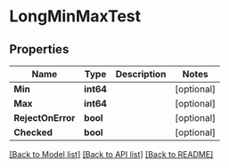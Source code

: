 # LongMinMaxTest

## Properties

Name | Type | Description | Notes
------------ | ------------- | ------------- | -------------
**Min** | **int64** |  | [optional] 
**Max** | **int64** |  | [optional] 
**RejectOnError** | **bool** |  | [optional] 
**Checked** | **bool** |  | [optional] 

[[Back to Model list]](../README.md#documentation-for-models) [[Back to API list]](../README.md#documentation-for-api-endpoints) [[Back to README]](../README.md)


